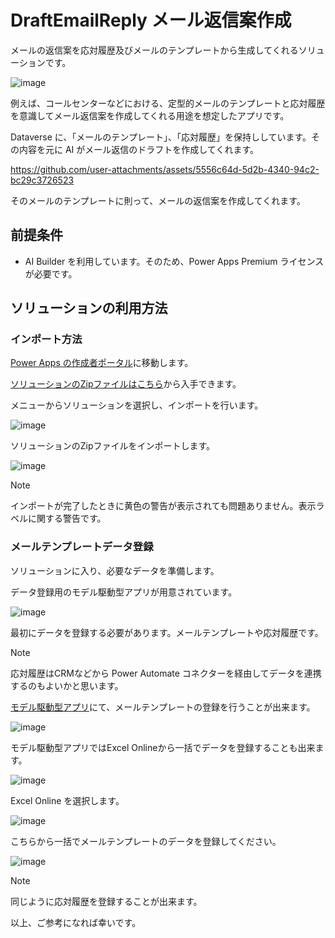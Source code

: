# DraftEmailReply メール返信案作成
メールの返信案を応対履歴及びメールのテンプレートから生成してくれるソリューションです。

![image](https://github.com/user-attachments/assets/904bb101-bb3d-418e-834a-db41d2ba6ec2)

例えば、コールセンターなどにおける、定型的メールのテンプレートと応対履歴を意識してメール返信案を作成してくれる用途を想定したアプリです。

Dataverse に、「メールのテンプレート」、「応対履歴」を保持ししています。その内容を元に AI がメール返信のドラフトを作成してくれます。

https://github.com/user-attachments/assets/5556c64d-5d2b-4340-94c2-bc29c3726523

そのメールのテンプレートに則って、メールの返信案を作成してくれます。

## 前提条件
* AI Builder を利用しています。そのため、Power Apps Premium ライセンスが必要です。

## ソリューションの利用方法
### インポート方法
[Power Apps の作成者ポータル](https://make.powerapps.com/)に移動します。

[ソリューションのZipファイルはこちら](https://github.com/geekfujiwara/DraftEmailReply/releases/tag/DraftEmailReply)から入手できます。

メニューからソリューションを選択し、インポートを行います。

![image](https://github.com/user-attachments/assets/76996dc5-e062-41d7-9800-99b50a48443d)

ソリューションのZipファイルをインポートします。

![image](https://github.com/user-attachments/assets/c8ec1ee2-e426-45db-b82e-6b337790c303)


> [!note]
> インポートが完了したときに黄色の警告が表示されても問題ありません。表示ラベルに関する警告です。

### メールテンプレートデータ登録
ソリューションに入り、必要なデータを準備します。

データ登録用のモデル駆動型アプリが用意されています。

![image](https://github.com/user-attachments/assets/7578e540-ff4a-4c3f-968a-aaf69d455f2f)

最初にデータを登録する必要があります。メールテンプレートや応対履歴です。

> [!Note]
> 応対履歴はCRMなどから Power Automate コネクターを経由してデータを連携するのもよいかと思います。

[モデル駆動型アプリ](https://learn.microsoft.com/ja-jp/power-apps/maker/model-driven-apps/build-first-model-driven-app)にて、メールテンプレートの登録を行うことが出来ます。

![image](https://github.com/user-attachments/assets/5609e443-d11c-41aa-946b-ad0933303f90)

モデル駆動型アプリではExcel Onlineから一括でデータを登録することも出来ます。

![image](https://github.com/user-attachments/assets/b62e04fc-10df-4704-9f20-4efc9c3c0149)

Excel Online を選択します。

![image](https://github.com/user-attachments/assets/33131c33-fb06-4f03-984c-c079733d3304)

こちらから一括でメールテンプレートのデータを登録してください。

![image](https://github.com/user-attachments/assets/087f9ef3-5051-4747-8ea0-3a4c95557b51)

> [!Note]
> 同じように応対履歴を登録することが出来ます。

以上、ご参考になれば幸いです。


